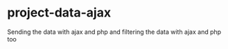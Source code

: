 # project-data-ajax
 Sending the data with ajax and php and filtering the data with ajax and php too 

